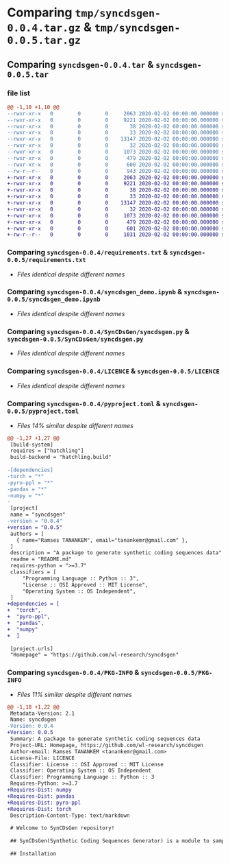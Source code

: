 # Comparing `tmp/syncdsgen-0.0.4.tar.gz` & `tmp/syncdsgen-0.0.5.tar.gz`

## Comparing `syncdsgen-0.0.4.tar` & `syncdsgen-0.0.5.tar`

### file list

```diff
@@ -1,10 +1,10 @@
--rwxr-xr-x   0        0        0     2063 2020-02-02 00:00:00.000000 syncdsgen-0.0.4/requirements.txt
--rwxr-xr-x   0        0        0     9221 2020-02-02 00:00:00.000000 syncdsgen-0.0.4/syncdsgen_demo.ipynb
--rwxr-xr-x   0        0        0       38 2020-02-02 00:00:00.000000 syncdsgen-0.0.4/.vscode/settings.json
--rwxr-xr-x   0        0        0       33 2020-02-02 00:00:00.000000 syncdsgen-0.0.4/SynCDsGen/__init__.py
--rwxr-xr-x   0        0        0    13147 2020-02-02 00:00:00.000000 syncdsgen-0.0.4/SynCDsGen/syncdsgen.py
--rwxr-xr-x   0        0        0       32 2020-02-02 00:00:00.000000 syncdsgen-0.0.4/.gitignore
--rwxr-xr-x   0        0        0     1073 2020-02-02 00:00:00.000000 syncdsgen-0.0.4/LICENCE
--rwxr-xr-x   0        0        0      479 2020-02-02 00:00:00.000000 syncdsgen-0.0.4/README.md
--rwxr-xr-x   0        0        0      600 2020-02-02 00:00:00.000000 syncdsgen-0.0.4/pyproject.toml
--rw-r--r--   0        0        0      943 2020-02-02 00:00:00.000000 syncdsgen-0.0.4/PKG-INFO
+-rwxr-xr-x   0        0        0     2063 2020-02-02 00:00:00.000000 syncdsgen-0.0.5/requirements.txt
+-rwxr-xr-x   0        0        0     9221 2020-02-02 00:00:00.000000 syncdsgen-0.0.5/syncdsgen_demo.ipynb
+-rwxr-xr-x   0        0        0       38 2020-02-02 00:00:00.000000 syncdsgen-0.0.5/.vscode/settings.json
+-rwxr-xr-x   0        0        0       33 2020-02-02 00:00:00.000000 syncdsgen-0.0.5/SynCDsGen/__init__.py
+-rwxr-xr-x   0        0        0    13147 2020-02-02 00:00:00.000000 syncdsgen-0.0.5/SynCDsGen/syncdsgen.py
+-rwxr-xr-x   0        0        0       32 2020-02-02 00:00:00.000000 syncdsgen-0.0.5/.gitignore
+-rwxr-xr-x   0        0        0     1073 2020-02-02 00:00:00.000000 syncdsgen-0.0.5/LICENCE
+-rwxr-xr-x   0        0        0      479 2020-02-02 00:00:00.000000 syncdsgen-0.0.5/README.md
+-rwxr-xr-x   0        0        0      601 2020-02-02 00:00:00.000000 syncdsgen-0.0.5/pyproject.toml
+-rw-r--r--   0        0        0     1031 2020-02-02 00:00:00.000000 syncdsgen-0.0.5/PKG-INFO
```

### Comparing `syncdsgen-0.0.4/requirements.txt` & `syncdsgen-0.0.5/requirements.txt`

 * *Files identical despite different names*

### Comparing `syncdsgen-0.0.4/syncdsgen_demo.ipynb` & `syncdsgen-0.0.5/syncdsgen_demo.ipynb`

 * *Files identical despite different names*

### Comparing `syncdsgen-0.0.4/SynCDsGen/syncdsgen.py` & `syncdsgen-0.0.5/SynCDsGen/syncdsgen.py`

 * *Files identical despite different names*

### Comparing `syncdsgen-0.0.4/LICENCE` & `syncdsgen-0.0.5/LICENCE`

 * *Files identical despite different names*

### Comparing `syncdsgen-0.0.4/pyproject.toml` & `syncdsgen-0.0.5/pyproject.toml`

 * *Files 14% similar despite different names*

```diff
@@ -1,27 +1,27 @@
 [build-system]
 requires = ["hatchling"]
 build-backend = "hatchling.build"
 
-[dependencies]
-torch = "*"
-pyro-ppl = "*"
-pandas = "*"
-numpy = "*"
-
 [project]
 name = "syncdsgen"
-version = "0.0.4"
+version = "0.0.5"
 authors = [
   { name="Ramses TANANKEM", email="tanankemr@gmail.com" },
 ]
 description = "A package to generate synthetic coding sequences data"
 readme = "README.md"
 requires-python = ">=3.7"
 classifiers = [
     "Programming Language :: Python :: 3",
     "License :: OSI Approved :: MIT License",
     "Operating System :: OS Independent",
 ]
+dependencies = [
+  "torch",
+  "pyro-ppl",
+  "pandas",
+  "numpy"
+  ] 
 
 [project.urls]
 "Homepage" = "https://github.com/wl-research/syncdsgen"
```

### Comparing `syncdsgen-0.0.4/PKG-INFO` & `syncdsgen-0.0.5/PKG-INFO`

 * *Files 11% similar despite different names*

```diff
@@ -1,18 +1,22 @@
 Metadata-Version: 2.1
 Name: syncdsgen
-Version: 0.0.4
+Version: 0.0.5
 Summary: A package to generate synthetic coding sequences data
 Project-URL: Homepage, https://github.com/wl-research/syncdsgen
 Author-email: Ramses TANANKEM <tanankemr@gmail.com>
 License-File: LICENCE
 Classifier: License :: OSI Approved :: MIT License
 Classifier: Operating System :: OS Independent
 Classifier: Programming Language :: Python :: 3
 Requires-Python: >=3.7
+Requires-Dist: numpy
+Requires-Dist: pandas
+Requires-Dist: pyro-ppl
+Requires-Dist: torch
 Description-Content-Type: text/markdown
 
 # Welcome to SynCDsGen repository!
 
 ## SynCDsGen(Synthetic Coding Sequences Generator) is a module to sample synthetic coding sequences data from a given generative model.
 
 ## Installation
```


